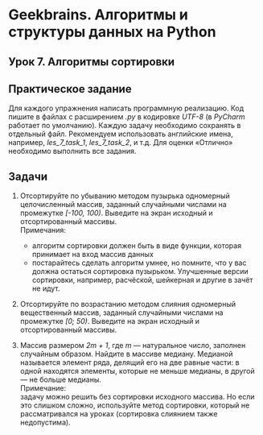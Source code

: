 # Geekbrains. Алгоритмы и структуры данных на Python
## Урок 7. Алгоритмы сортировки

## Практическое задание

Для каждого упражнения написать программную реализацию.
Код пишите в файлах с расширением *.py*
в кодировке *UTF-8* (в *PyCharm* работает по умолчанию).
Каждую задачу необходимо сохранять в отдельный файл.
Рекомендуем использовать английские имена,
например, *les_7_task_1*, *les_7_task_2*, и т.д.
Для оценки «Отлично» необходимо выполнить все задания.

## Задачи

1. Отсортируйте по убыванию методом пузырька
одномерный целочисленный массив,
заданный случайными числами на промежутке *\[-100, 100)*.
Выведите на экран исходный и отсортированный массивы.  
    Примечания:
    - алгоритм сортировки должен быть в виде функции,
      которая принимает на вход массив данных
    - постарайтесь сделать алгоритм умнее,
      но помните, что у вас должна остаться сортировка пузырьком.
      Улучшенные версии сортировки,
      например, расчёской, шейкерная и другие в зачёт не идут.

2. Отсортируйте по возрастанию методом слияния
одномерный вещественный массив,
заданный случайными числами на промежутке *\[0; 50)*.
Выведите на экран исходный и отсортированный массивы.

3. Массив размером *2m + 1*, где *m* — натуральное число,
заполнен случайным образом.
Найдите в массиве медиану.
Медианой называется элемент ряда, делящий его на две равные части:
в одной находятся элементы, которые не меньше медианы,
в другой — не больше медианы.  
    Примечание:  
    задачу можно решить без сортировки исходного массива.
    Но если это слишком сложно, используйте метод сортировки,
    который не рассматривался на уроках
    (сортировка слиянием также недопустима).
